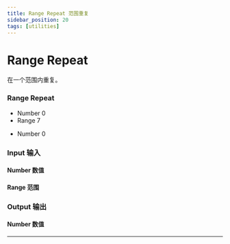 ```yaml
---
title: Range Repeat 范围重复
sidebar_position: 20
tags: [utilities]
---
```


# Range Repeat

在一个范围内重复。

<div className="patch-container">
    <div className="patch processor">
        <h3>Range Repeat</h3>
        <ul className="inputs">
            <li>Number <span>0</span></li>
            <li>Range <span>7</span></li>
        </ul>
        <ul className="outputs">
            <li>Number <span>0</span></li>
        </ul>
    </div>
</div>

<div className="port-descriptions">
<div className="inputs">

### Input 输入

#### Number 数值

#### Range 范围

</div>
<div className="outputs">

### Output 输出

#### Number 数值

</div>
</div>


------

